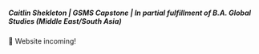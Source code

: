 ##### ***Caitlin Shekleton | GSMS Capstone | In partial fulfillment of B.A. Global Studies (Middle East/South Asia)***

:rocket: Website incoming!
